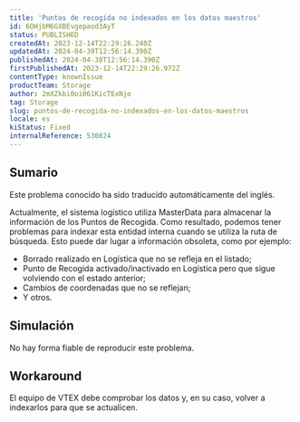```yaml
---
title: 'Puntos de recogida no indexados en los datos maestros'
id: 6OHjbM6GXBEvgepaod3AyT
status: PUBLISHED
createdAt: 2023-12-14T22:29:26.240Z
updatedAt: 2024-04-30T12:56:14.390Z
publishedAt: 2024-04-30T12:56:14.390Z
firstPublishedAt: 2023-12-14T22:29:26.972Z
contentType: knownIssue
productTeam: Storage
author: 2mXZkbi0oi061KicTExNjo
tag: Storage
slug: puntos-de-recogida-no-indexados-en-los-datos-maestros
locale: es
kiStatus: Fixed
internalReference: 530824
---
```


## Sumario

<div class="alert alert-info">
  <p>Este problema conocido ha sido traducido automáticamente del inglés.</p>
</div>


Actualmente, el sistema logístico utiliza MasterData para almacenar la información de los Puntos de Recogida. Como resultado, podemos tener problemas para indexar esta entidad interna cuando se utiliza la ruta de búsqueda. Esto puede dar lugar a información obsoleta, como por ejemplo:

- Borrado realizado en Logística que no se refleja en el listado;
- Punto de Recogida activado/inactivado en Logística pero que sigue volviendo con el estado anterior;
- Cambios de coordenadas que no se reflejan;
- Y otros.


##

## Simulación


No hay forma fiable de reproducir este problema.



## Workaround


El equipo de VTEX debe comprobar los datos y, en su caso, volver a indexarlos para que se actualicen.





